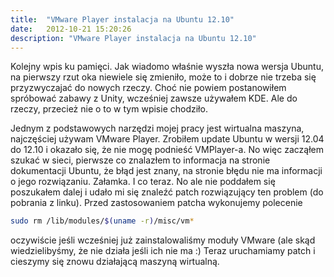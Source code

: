 ```yaml
---
title:  "VMware Player instalacja na Ubuntu 12.10"
date:   2012-10-21 15:20:26
description: "VMware Player instalacja na Ubuntu 12.10"
---
```


Kolejny wpis ku pamięci. Jak wiadomo właśnie wyszła nowa wersja Ubuntu, na pierwszy rzut oka niewiele się zmieniło, może to i dobrze nie trzeba się przyzwyczajać do nowych rzeczy. Choć nie powiem postanowiłem spróbować zabawy z Unity, wcześniej zawsze używałem KDE. Ale do rzeczy, przecież nie o to w tym wpisie chodziło.

Jednym z podstawowych narzędzi mojej pracy jest wirtualna maszyna, najczęściej używam VMware Player. Zrobiłem update Ubuntu w wersji 12.04 do 12.10 i okazało się, że nie mogę podnieść VMPlayer-a. No więc zacząłem szukać w sieci, pierwsze co znalazłem to informacja na stronie dokumentacji Ubuntu, że błąd jest znany, na stronie błędu nie ma informacji o jego rozwiązaniu. Załamka. I co teraz. No ale nie poddałem się poszukałem dalej i udało mi się znaleźć patch rozwiązujący ten problem (do pobrania z linku). Przed zastosowaniem patcha wykonujemy polecenie

```bash
sudo rm /lib/modules/$(uname -r)/misc/vm*
```

oczywiście jeśli wcześniej już zainstalowaliśmy moduły VMware (ale skąd wiedzielibyśmy, że nie działa jeśli ich nie ma :) Teraz uruchamiamy patch i cieszymy się znowu działającą maszyną wirtualną. 